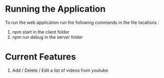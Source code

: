 # Running the Application
To run the web application run the following commands in the file locations :
1. npm start in the client folder
2. npm run debug in the server folder

# Current Features
1. Add / Delete / Edit a list of videos from youtube
